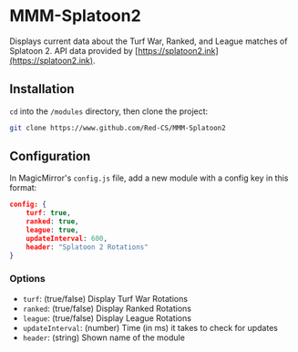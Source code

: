 # MMM-Splatoon2

Displays current data about the Turf War, Ranked, and League matches of Splatoon 2.
API data provided by [https://splatoon2.ink](https://splatoon2.ink).

## Installation

`cd` into the `/modules` directory, then clone the project:

```bash
git clone https://www.github.com/Red-CS/MMM-Splatoon2
```

## Configuration

In MagicMirror's `config.js` file, add a new module with a config key in this format:

```json
config: {
    turf: true,
    ranked: true,
    league: true,
    updateInterval: 600,
    header: "Splatoon 2 Rotations"
}
```

### Options

- `turf`: (true/false) Display Turf War Rotations
- `ranked`: (true/false) Display Ranked Rotations
- `league`: (true/false) Display League Rotations
- `updateInterval`: (number) Time (in ms) it takes to check for updates
- `header`: (string) Shown name of the module
